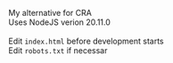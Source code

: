My alternative for CRA<br>
Uses NodeJS verion 20.11.0<br><br>
Edit `index.html` before development starts<br>
Edit `robots.txt` if necessar
